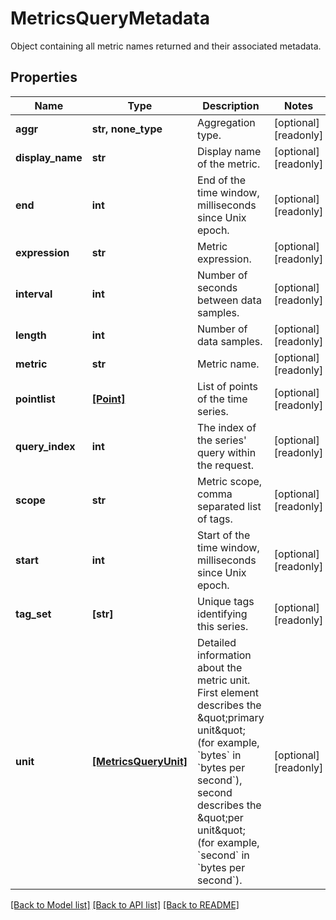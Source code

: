 # MetricsQueryMetadata

Object containing all metric names returned and their associated metadata.

## Properties
Name | Type | Description | Notes
------------ | ------------- | ------------- | -------------
**aggr** | **str, none_type** | Aggregation type. | [optional] [readonly] 
**display_name** | **str** | Display name of the metric. | [optional] [readonly] 
**end** | **int** | End of the time window, milliseconds since Unix epoch. | [optional] [readonly] 
**expression** | **str** | Metric expression. | [optional] [readonly] 
**interval** | **int** | Number of seconds between data samples. | [optional] [readonly] 
**length** | **int** | Number of data samples. | [optional] [readonly] 
**metric** | **str** | Metric name. | [optional] [readonly] 
**pointlist** | [**[Point]**](Point.md) | List of points of the time series. | [optional] [readonly] 
**query_index** | **int** | The index of the series&#39; query within the request. | [optional] [readonly] 
**scope** | **str** | Metric scope, comma separated list of tags. | [optional] [readonly] 
**start** | **int** | Start of the time window, milliseconds since Unix epoch. | [optional] [readonly] 
**tag_set** | **[str]** | Unique tags identifying this series. | [optional] [readonly] 
**unit** | [**[MetricsQueryUnit]**](MetricsQueryUnit.md) | Detailed information about the metric unit. First element describes the \&quot;primary unit\&quot; (for example, &#x60;bytes&#x60; in &#x60;bytes per second&#x60;), second describes the \&quot;per unit\&quot; (for example, &#x60;second&#x60; in &#x60;bytes per second&#x60;). | [optional] [readonly] 

[[Back to Model list]](README.md#documentation-for-models) [[Back to API list]](README.md#documentation-for-api-endpoints) [[Back to README]](README.md)


